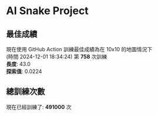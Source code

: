
# AI Snake Project

## **最佳成績**


現在使用 GitHub Action 訓練最佳成績為在 10x10 的地圖情況下  
(時間 2024-12-01 18:34:24) 第 **758** 次訓練  
**長度**: 43.0  
**探索值**: 0.0224





## 總訓練次數
現在已經訓練了: **491000** 次
